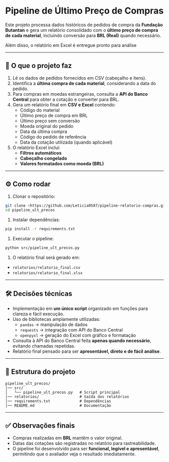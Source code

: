 # Pipeline de Último Preço de Compras

Este projeto processa dados históricos de pedidos de compra da **Fundação Butantan** e gera um relatório consolidado com o **último preço de compra de cada material**, incluindo conversão para **BRL (Real)** quando necessário.

Além disso, o relatório em Excel é entregue pronto para análise

---

## 🔎 O que o projeto faz

1. Lê os dados de pedidos fornecidos em CSV (cabeçalho e itens).
2. Identifica a **última compra de cada material**, considerando a data do pedido.
3. Para compras em moedas estrangeiras, consulta a **API do Banco Central** para obter a cotação e converter para BRL.
4. Gera um relatório final em **CSV e Excel** contendo:
    - Código do material
    - Último preço de compra em BRL
    - Último preço sem conversão
    - Moeda original do pedido
    - Data da última compra
    - Código do pedido de referência
    - Data da cotação utilizada (quando aplicável)
5. O relatório Excel inclui:
    - **Filtros automáticos**
    - **Cabeçalho congelado**
    - **Valores formatados como moeda (BRL)**

---

## ⚙️ Como rodar

1. Clonar o repositório:

```bash
git clone <https://github.com/Leticia0587/pipeline-relatorio-compras.git>
cd pipeline_ult_precos

```

1. Instalar dependências:

```bash
pip install -r requirements.txt

```

1. Executar o pipeline:

```bash
python src/pipeline_ult_precos.py

```

1. O relatório final será gerado em:
- `relatorios/relatorio_final.csv`
- `relatorios/relatorio_final.xlsx`

---

## 🛠️ Decisões técnicas

- Implementação em **um único script** organizado em funções para clareza e fácil execução.
- Uso de bibliotecas amplamente utilizadas:
    - `pandas` → manipulação de dados
    - `requests` → integração com API do Banco Central
    - `openpyxl` → geração do Excel com gráfico e formatação
- Consulta à API do Banco Central feita **apenas quando necessário**, evitando chamadas repetidas.
- Relatório final pensado para ser **apresentável, direto e de fácil análise**.

---

## 📂 Estrutura do projeto

```
pipeline_ult_precos/
│── src/
│   └── pipeline_ult_precos.py   # Script principal
│── relatorios/                  # Saída dos relatórios
│── requirements.txt             # Dependências
│── README.md                    # Documentação

```

---

## ✅ Observações finais

- Compras realizadas em **BRL** mantêm o valor original.
- Datas das cotações são registradas no relatório para rastreabilidade.
- O pipeline foi desenvolvido para ser **funcional, legível e apresentável**, permitindo que o avaliador veja o resultado imediatamente.